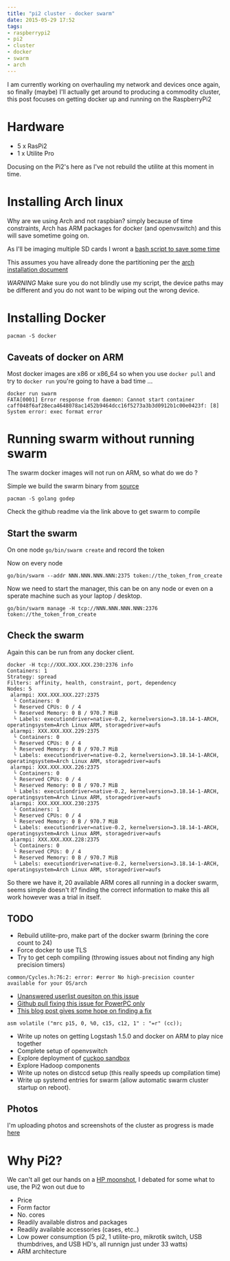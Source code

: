 ```yaml
---
title: "pi2 cluster - docker swarm"
date: 2015-05-29 17:52
tags:
- raspberrypi2
- pi2
- cluster
- docker
- swarm
- arch 
---
```


I am currently working on overhauling my network and devices once again, so finally (maybe) I'll actually get around to producing a commodity cluster, this post focuses on getting docker up and running on the RaspberryPi2

# Hardware

* 5 x RasPi2 
* 1 x Utilite Pro

Docusing on the Pi2's here as I've not rebuild the utilite at this moment in time.

# Installing Arch linux

Why are we using Arch and not raspbian? simply because of time constraints, Arch has ARM packages for docker (and openvswitch) and this will save sometime going on.

As I'll be imaging multiple SD cards I wront a [bash script to save some time](https://gist.githubusercontent.com/Oneiroi/405834baecb5c732c982/raw/6243d812d0802a224c65e4e2a91fd246769cbb3e/rpi2_cluster_prep_sdcard.sh)

This assumes you have allready done the partitioning per the [arch installation document](https://archlinuxarm.org/platforms/armv7/broadcom/raspberry-pi-2)

*WARNING* Make sure you do not blindly use my script, the device paths may be different and you do not want to be wiping out the wrong device.

# Installing Docker

`pacman -S docker`

## Caveats of docker on ARM

Most docker images are x86 or x86_64 so when you use `docker pull` and try to `docker run` you're going to have a bad time ...

```
docker run swarm
FATA[0001] Error response from daemon: Cannot start container caff048f6af28eca4648078ac1452b9464dcc16f5273a3b3d0912b1c00e0423f: [8] System error: exec format error
```

# Running swarm without running swarm

The swarm docker images will not run on ARM, so what do we do ? 

Simple we build the swarm binary from [source](https://github.com/docker/swarm)

`pacman -S golang godep`

Check the github readme via the link above to get swarm to compile 

## Start the swarm

On one node `go/bin/swarm create` and record the token

Now on every node

```
go/bin/swarm --addr NNN.NNN.NNN.NNN:2375 token://the_token_from_create
```

Now we need to start the manager, this can be on any node or even on a sperate machine such as your laptop / desktop.

```
go/bin/swarm manage -H tcp://NNN.NNN.NNN.NNN:2376 token://the_token_from_create
```

## Check the swarm

Again this can be run from any docker client.

```
docker -H tcp://XXX.XXX.XXX.230:2376 info
Containers: 1
Strategy: spread
Filters: affinity, health, constraint, port, dependency
Nodes: 5
 alarmpi: XXX.XXX.XXX.227:2375
  └ Containers: 0
  └ Reserved CPUs: 0 / 4
  └ Reserved Memory: 0 B / 970.7 MiB
  └ Labels: executiondriver=native-0.2, kernelversion=3.18.14-1-ARCH, operatingsystem=Arch Linux ARM, storagedriver=aufs
 alarmpi: XXX.XXX.XXX.229:2375
  └ Containers: 0
  └ Reserved CPUs: 0 / 4
  └ Reserved Memory: 0 B / 970.7 MiB
  └ Labels: executiondriver=native-0.2, kernelversion=3.18.14-1-ARCH, operatingsystem=Arch Linux ARM, storagedriver=aufs
 alarmpi: XXX.XXX.XXX.226:2375
  └ Containers: 0
  └ Reserved CPUs: 0 / 4
  └ Reserved Memory: 0 B / 970.7 MiB
  └ Labels: executiondriver=native-0.2, kernelversion=3.18.14-1-ARCH, operatingsystem=Arch Linux ARM, storagedriver=aufs
 alarmpi: XXX.XXX.XXX.230:2375
  └ Containers: 1
  └ Reserved CPUs: 0 / 4
  └ Reserved Memory: 0 B / 970.7 MiB
  └ Labels: executiondriver=native-0.2, kernelversion=3.18.14-1-ARCH, operatingsystem=Arch Linux ARM, storagedriver=aufs
 alarmpi: XXX.XXX.XXX.228:2375
  └ Containers: 0
  └ Reserved CPUs: 0 / 4
  └ Reserved Memory: 0 B / 970.7 MiB
  └ Labels: executiondriver=native-0.2, kernelversion=3.18.14-1-ARCH, operatingsystem=Arch Linux ARM, storagedriver=aufs
```

So there we have it, 20 available ARM cores all running in a docker swarm, seems simple doesn't it? finding the correct information to make this all work however was a trial in itself.

## TODO

* Rebuild utilite-pro, make part of the docker swarm (brining the core count to 24)
* Force docker to use TLS
* Try to get ceph compiling (throwing issues about not finding any high precision timers)

```
common/Cycles.h:76:2: error: #error No high-precision counter available for your OS/arch
```

* [Unanswered userlist quesiton on this issue](https://lists.ceph.com/pipermail/ceph-users-ceph.com/2015-January/045880.html)
* [Github pull fixing this issue for PowerPC only](https://github.com/ceph/ceph/pull/4507)
* [This blog post gives some hope on finding a fix](https://blog.regehr.org/archives/794)

```
asm volatile ("mrc p15, 0, %0, c15, c12, 1" : "=r" (cc));
```

* Write up notes on getting Logstash 1.5.0 and docker on ARM to play nice together
* Complete setup of openvswitch 
* Explore deployment of [cuckoo sandbox](https://www.cuckoosandbox.org/)
* Explore Hadoop components
* Write up notes on distccd setup (this really speeds up compilation time)
* Write up systemd entries for swarm (allow automatic swarm cluster startup on reboot).

## Photos

I'm uploading photos and screenshots of the cluster as progress is made [here](https://photos.google.com/album/AF1QipOi6l8z-eGgjpFUuoij80-48SCruDvi2k9FgIMY)

# Why Pi2?

We can't all get our hands on a [HP moonshot](https://www8.hp.com/uk/en/products/servers/moonshot/), I debated for some what to use, the Pi2 won out due to 

* Price
* Form factor
* No. cores
* Readily available distros and packages
* Readily available accessories (cases, etc..)
* Low power consumption (5 pi2, 1 utilite-pro, mikrotik switch, USB thumbdrives, and USB HD's, all runnign just under 33 watts)
* ARM architecture

